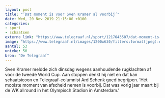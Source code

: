 ```yaml
---
layout: post
title: "’Dat moment is voor Sven Kramer al voorbij’"
date: Wed, 20 Nov 2019 21:15:00 +0100
categories: 
- sport 
- schaatsen 
externe_link: "https://www.telegraaf.nl/sport/1217643507/dat-moment-is-voor-sven-kramer-al-voorbij"
image: "https://www.telegraaf.nl/images/1200x630/filters:format(jpeg):quality(80)/cdn-kiosk-api.telegraaf.nl/b6cd27fe-0bd1-11ea-af26-02d2fb1aa1d7.jpg"
aantal: 53
unieke: 50
bron: "De Telegraaf"
---
```


<p class="intro">Sven Kramer meldde zich dinsdag wegens aanhoudende rugklachten af voor de tweede World Cup. Aan stoppen denkt hij niet en dat kan schaatsicoon en Telegraaf-columnist Ard Schenk goed begrijpen. ’Hét mooiste moment van afscheid nemen is voorbij. Dat was vorig jaar maart bij de WK allround in het Olympisch Stadion in Amsterdam.’</p>
